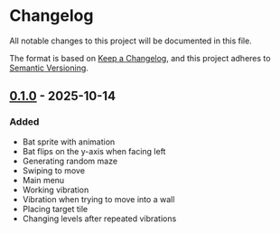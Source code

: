 # Changelog

All notable changes to this project will be documented in this file.

The format is based on [Keep a Changelog](https://keepachangelog.com/en/1.1.0/), and this project adheres to [Semantic Versioning](https://semver.org/spec/v2.0.0.html).


## [0.1.0] - 2025-10-14 

### Added

- Bat sprite with animation
- Bat flips on the y-axis when facing left
- Generating random maze
- Swiping to move
- Main menu
- Working vibration
- Vibration when trying to move into a wall
- Placing target tile
- Changing levels after repeated vibrations


[0.1.0]: https://github.com/KDesp73/haptic-maze/releases/tag/v0.1.0

